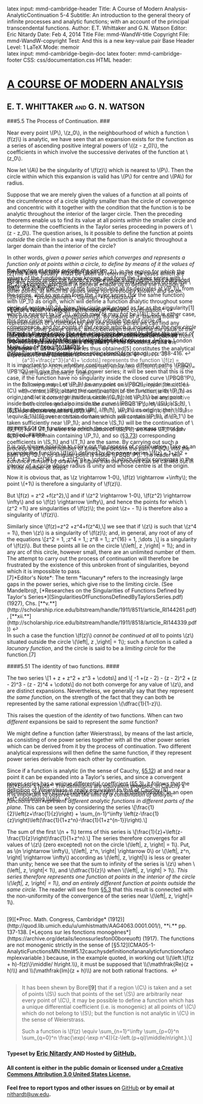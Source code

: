 latex input:	mmd-cambridge-header
Title:	A Course of Modern Analysis-AnalyticContinuation 5-4 
Subtitle:	An introduction to the general theory of
	infinite processes and analytic functions;
	with an account of the principal
	transcendental functions.
Author:	E.T. Whittaker and G.N. Watson
Editor:	Eric Nitardy
Date:	Feb 4, 2014
Title File:	mmd-WandW-title
Copyright File:	mmd-WandW-copyright
Test:	And this is a new key-value pair
Base Header Level:	1
LaTeX Mode:	memoir  
latex input:	mmd-cambridge-begin-doc 
latex footer:	mmd-cambridge-footer
CSS:	css/documentation.css
HTML header:	<script type="text/javascript"
	src="http://cdn.mathjax.org/mathjax/latest/MathJax.js?config=TeX-AMS_HTML-full"></script>
	<script type="text/javascript" src="js/showhide.js"></script>
	<script type="text/javascript" src="js/mathjaxend.js"></script>


<div id="header"><h1><a href="CMA00-FrontMN.html">A COURSE OF MODERN<span>&nbsp;</span>ANALYSIS</a></h1><h2>E. T. WHITTAKER <span style="font-size:65%;">AND</span> G.<span>&nbsp;</span>N.<span>&nbsp;</span>WATSON</h2></div>

<div markdown=1 id="content">
<div markdown=1 class="contenttext">

###5.5 The Process of Continuation. ###

Near every point \\(P\\), \\(z_0\\), in the neighbourhood of which a function \\(f(z)\\) is analytic, we have seen that an expansion exists for the function as a series of ascending positive integral powers of \\((z - z_0)\\), the coefficients in which involve the successive derivates of the function at \\(z_0\\). 

Now let \\(A\\) be the singularity of \\(f(z)\\) which is nearest to \\(P\\). Then the circle within which this expansion is valid has \\(P\\) for centre and \\(PA\\) for radius. 

Suppose that we are merely given the values of a function at all points of 
the circumference of a circle slightly smaller than the circle of convergence 
and concentric with it together with the condition that the function is to be 
analytic throughout the interior of the larger circle. Then the preceding 
theorems enable us to find its value at all points *within* the smaller circle 
and to determine the coefficients in the Taylor series proceeding in powers 
of \\(z - z_0\\). The question arises, Is it possible to define the function at points *outside* the circle in such a way that the function is analytic throughout 
a larger domain than the interior of the circle? 

In other words, *given a power series which converges and represents a 
function only at points within a circle, to define by means of it the values 
of the function at points outside the circle*. 

For this purpose choose any point \\(P_1\\) within the circle, not on the line 
\\(PA\\). We know the value of the function and all its derivates at \\(P_1\\), from the series, and so we can form the Taylor series (for the same function) 
with \\(P_1\\) as origin, which will define a function analytic throughout some 
circle of centre \\(P_1\\). Now this circle will extend as far as the singularity<a class="marginmark" onClick="toggleHide('mn:1,-8');">&#91;1&#93;</a> which is nearest to \\(P_1\\), which may or may not be \\(A\\); but in either case, this new circle will usually<a class="marginmark" onClick="toggleHide('mn:2,-5');">&#91;2&#93;</a> lie partly outside the old circle of convergence, and *for points in the region which is included in the new circle but not in the old circle, the new series may be used to define the values of the function, although the old series failed to do so.*

</div>



<div markdown=1 class="marginnotes" id="mn:1,-8" style="margin-top: -8em; margin-bottom: -8em;"><a class="marginmark">&#91;1&#93;</a>Of the function defined by the new series. <a onClick="hideIt('mn:1,-8')" title="hide margin note" class="reversefootnote">&#160;&#8617;</a>

</div>



<div markdown=1 class="contenttext">

</div>



<div markdown=1 class="marginnotes" id="mn:2,-5" style="margin-top: -5em; margin-bottom: -5em;"><a class="marginmark">&#91;2&#93;</a>The word 'usually' must be taken as referring to the cases which are likely to come under the reader's notice while studying the less advanced parts of the subject.<a onClick="hideIt('mn:2,-5')" title="hide margin note" class="reversefootnote">&#160;&#8617;</a>

</div>



<div markdown=1 class="contenttext">

Similarly we can take any other point \\(P_2\\), in the region for which the 
values of the function are now known, and form the Taylor series with \\(P_2\\) as origin, which will in general enable us to define the function at other points, at which its values were not previously known; and so on. 

</div>



<div markdown=1 class="marginnotes" id="mn:3,-1" style="margin-top: -1em; margin-bottom: -1em;"><a class="marginmark">&#91;3&#93;</a>French, *prolongement*; German, *Fortsetzung*.<br><br> *Editor's Note*: In modern terminology, *analytic continuation*.<a onClick="hideIt('mn:3,-1')" title="hide margin note" class="reversefootnote">&#160;&#8617;</a>

</div>



<div markdown=1 class="contenttext">

This process is called *continuation*<a class="marginmark" onClick="toggleHide('mn:3,-1');">&#91;3&#93;</a>. By means of it, starting from a representation of a function by any one power series we can find any number of other power series, which between them define the value of the function at all points of a domain, any point of which can be reached from \\(P\\) without passing through a singularity of the function;<a class="marginmark" onClick="toggleHide('mn:4,-6');">&#91;4&#93;</a> and the aggregate  of all the power series thus obtained<a class="marginmark" onClick="toggleHide('mn:5,+1');">&#91;5&#93;</a> constitutes the analytical expression of the function. 

</div>



<div markdown=1 class="marginnotes" id="mn:4,-6" style="margin-top: -6em; margin-bottom: -6em;"><a class="marginmark">&#91;4&#93;</a>*Editor's Note*: Any point of an open, path-connected set can be reached in this way. Whittaker and Watson refer to such a set as a *continuum* ([&#167;3.21](CMA03-1-ContinuousFnsMN.html#simplecurves.continua.)).<a onClick="hideIt('mn:4,-6')" title="hide margin note" class="reversefootnote">&#160;&#8617;</a>

</div>



<div markdown=1 class="contenttext">

</div>



<div markdown=1 class="marginnotes" id="mn:5,+1" style="margin-top: +1em; margin-bottom: +1em;"><a class="marginmark">&#91;5&#93;</a>Such an aggregate of power series has been obtained for various functions by M. J. M. Hill, by purely algebraical processes, [*Proc. London Math. Soc.* **xxxv.** (1903)](https://archive.org/details/proceedingslond04socigoog), pp. 388-416.<a onClick="hideIt('mn:5,+1')" title="hide margin note" class="reversefootnote">&#160;&#8617;</a>

</div>



<div markdown=1 class="contenttext">


It is important to know whether continuation by two different paths \\(PBQ\\), \\(PB'\!Q\\) will give the same final power series; it will be seen that this is the case, if the function have no singularity inside the closed curve \\(PBQB'\!P\\), in the following way: Let \\(P_1\\) be any point on \\(PBQ\\), inside the circle \\(C\\) with centre \\(P\\); obtain the continuation of the function 
with \\(P_1\\) as origin, and let it converge inside a circle \\(C_1\\); let \\(P_1'\\) be any point inside both circles and also inside the curve \\(PBQB'\!P\\); let \\(S\\), \\(S_1\\), \\(S_1'\\) be the power series with \\(P\\), \\(P_1\\), \\(P_1'\\) as origins; then \\(S_1 \equiv  S_1'\\)<a class="marginmark" onClick="toggleHide('mn:6,-13');">&#91;6&#93;</a> over a certain domain which will contain \\(P_1\\), if \\(P_1'\\) be taken sufficiently near \\(P_1\\); and hence \\(S_1\\) will be the continuation of \\(S_1'\\); for if \\(T_1\\) were the continuation of \\(S_1'\\), we have \\(T_1 \equiv  S_1\\) over a domain containing \\(P_1\\), and so ([&#167;3.73](CMA03-4-PowerSeriesMN.html#3.73powerserieswhichvanishidentically.)) corresponding coefficients in \\(S_1\\) and \\(T_1\\) are the same. By carrying out such a process a sufficient number of times, we deform the path \\(PBQ\\) into the path \\(PB'\!Q\\) if no singular point is inside \\(PBQB'\!P\\). The reader will convince himself by drawing a figure that the process can be carried out in a finite number of steps. 

</div>



<div markdown=1 class="marginnotes" id="mn:6,-13" style="margin-top: -13em; margin-bottom: -13em;"><a class="marginmark">&#91;6&#93;</a>Since each is equal to \\(S\\).<a onClick="hideIt('mn:6,-13')" title="hide margin note" class="reversefootnote">&#160;&#8617;</a>

</div>



<div markdown=1 class="contenttext">

>*Example*. The series 
\\[\frac{1}{a}+\frac{z}{a^2}+\frac{z^2}{a^3}+\frac{z^3}{a^4}+ \cdots\\]
represents the function
\\[f(z) = \frac{1}{a - z}\\]
only for points \\(z\\) within the circle \\(\left|\, z \,\right| = \left|\, a\vphantom{z} \,\right|\\).
> 
>But any number of other power series exist, of the type 
>\\[\frac{1}{a-b}+ \frac{z-b}{(a-b)^2}+\frac{(z-b)^2}{(a-b)^3}+\frac{(z-b)^3}{(a-b)^4} + \cdots ;\\]
if \\(\left. b\middle/ a\right.\\) is not real and positive these converge at points inside a circle which is partly 
inside and partly outside \\(\left|\, z \,\right| = \left|\, a\vphantom{z} \,\right|\\); these series represent this same function at points 
outside this circle. 

#####5.501 On functions to which the continuation-process cannot be applied. #####

It is not always possible to carry out the process of continuation. Take as an example the function \\(f(z)\\) defined by the power series 
\\[f(z) = 1+z^2 + z^4 + z^8 + z^{16} +...+ z^{2^n} + \cdots , \\]
which clearly converges in the interior of a circle whose radius is unity and whose centre is at the origin. 

Now it is obvious that, as \\(z \rightarrow 1-0\\), \\(f(z) \rightarrow +\infty\\); the point \\(+1\\) is therefore a singularity of \\(f(z)\\). 

But \\[f(z) = z^2 +f(z^2),\\]
and if \\(z^2 \rightarrow 1-0\\), \\(f(z^2) \rightarrow \infty\\) and so \\(f(z) \rightarrow \infty\\), and hence the points for which \\(z^2 =1\\) are 
singularities of \\(f(z)\\); the point \\(z= - 1\\) is therefore also a singularity of \\(f(z)\\). 

Similarly since \\[f(z)=z^2 +z^4+f(z^4),\\]
we see that if \\(z\\) is such that \\(z^4 = 1\\), then \\(z\\) is a singularity of \\(f(z)\\); and, in general, any root of any of the equations 
\\[z^2 = 1, \;z^4 = 1,\; z^8 = 1,\; z^{16} = 1, \;\dots ,\\] 
is a singularity of \\(f(z)\\). But these points all lie on the circle \\(\left|\, z \,\right| = 1\\); and in any arc of this circle, however small, there are an unlimited number of them. The attempt to carry out the process of continuation will therefore be frustrated by the existence of this 
unbroken front of singularities, beyond which it is impossible to pass. 

</div>



<div markdown=1 class="marginnotes" id="mn:7,-1" style="margin-top: -1em; margin-bottom: -1em;"><a class="marginmark">&#91;7&#93;</a>*Editor's Note*: The term *lacunary* refers to the increasingly large gaps in the power series, which give rise to the limiting circle. (See Mandelbrojt, [*Researches on the Singularities of Functions Defined by Taylor's Series*](SingularitiesOfFunctionsDefinedByTaylorsSeries.pdf) (1927), Chs. [**v.**](http://scholarship.rice.edu/bitstream/handle/1911/8511/article_RI144261.pdf), [**xii.**](http://scholarship.rice.edu/bitstream/handle/1911/8518/article_RI144339.pdf))<a onClick="hideIt('mn:7,-1')" title="hide margin note" class="reversefootnote">&#160;&#8617;</a>

</div>



<div markdown=1 class="contenttext">

In such a case the function \\(f(z)\\) *cannot be continued at all* to points \\(z\\) situated outside the circle \\(\left|\, z \,\right| = 1\\); such a function is called a *lacunary function*, and the circle is said to be a *limiting circle* for the function.<a class="marginmark" onClick="toggleHide('mn:7,-1');">&#91;7&#93;</a> 


####5.51 The identity of two functions. ####

The two series 
\\[1 + z + z^2 + z^3 + \cdots\\] 
and \\[ -1 +(z - 2) - (z - 2)^2 + (z - 2)^3 - (z - 2)^4 + \cdots\\] 
do not both converge for any value of \\(z\\), and are distinct expansions. 
Nevertheless, we generally say that they represent *the same function*, on the 
strength of the fact that they can both be represented by the same rational expression \\(\dfrac{1}{1-z}\\). 

This raises the question of the *identity* of two functions. When can two 
*different* expansions be said to represent the *same* function? 

We might define a function (after Weierstrass), by means of the last 
article, as consisting of one power series together with all the other power 
series which can be derived from it by the process of continuation. Two 
different analytical expressions will then define the same function, if they 
represent power series derivable from each other by continuation. 

Since if a function is analytic (in the sense of Cauchy, [&#167;5.12](CMA05-1-AnalyticFunctionsMN.html#5.12cauchysdefinitionofananalyticfunctionofacomplexvariable.)) at and near 
a point it can be expanded into a Taylor's series, and since a convergent 
power series has a unique differential coefficient ([&#167;5.3](CMA05-3-TaylorsTheoremMN.html#5.3analyticfunctionsrepresentedbyuniformlyconvergentseries.)), it follows that the 
definition of Weierstrass is really equivalent to that of Cauchy.<a class="marginmark" onClick="toggleHide('mn:8,-3');">&#91;8&#93;</a>

</div>



<div markdown=1 class="marginnotes" id="mn:8,-3" style="margin-top: -3em; margin-bottom: -3em;"><a class="marginmark">&#91;8&#93;</a>*Editor's Note*: The definitions are equivalent provided, in Cauchy's  definition, we call \\(f(z)\\) analytic at \\(a\\) if it is differentiable *in an open set* containing \\(a\\).  <a onClick="hideIt('mn:8,-3')" title="hide margin note" class="reversefootnote">&#160;&#8617;</a>

</div>



<div markdown=1 class="contenttext">

It is important to observe that *the limit of a combination of analytic 
functions can represent different analytic functions in different parts of the 
plane.* This can be seen by considering the series 
\\[\frac{1}{2}\left(z+\frac{1}{z}\right) + \sum_{n-1}^\infty \left(z-\frac{1}{z}\right)\left(\frac{1}{1+z^n}-\frac{1}{1+z^{n-1}}\right).\\]

The sum of the first \\(n + 1\\) terms of this series is 
\\[\frac{1}{z}+\left(z-\frac{1}{z}\right)\frac{1}{1+z^n}.\\]
The series therefore converges for all values of \\(z\\) (zero excepted) not on the 
circle \\(\left|\, z\, \right| = 1\\). Put, as \\(n \rightarrow \infty\\), \\(\left|\, z^n\, \right| \rightarrow 0\\) or \\(\left|\, z^n\, \right| \rightarrow \infty\\) according as \\(\left|\, z\, \right|\\) is less 
or greater than unity; hence we see that the sum to infinity of the series is 
\\(z\\) when \\(\left|\, z\, \right|< 1\\), and \\(\dfrac{1}{z}\\) when \\(\left|\, z\, \right| > 1\\). *This series therefore represents one function at points in the interior of the circle \\(\left|\, z\, \right| = 1\\), and an entirely different function at points outside the same circle.* The reader will see from [&#167;5.3](CMA05-3-TaylorsTheoremMN.html#5.3analyticfunctionsrepresentedbyuniformlyconvergentseries.) 
that this result is connected with the non-uniformity of the convergence of 
the series near \\(\left|\, z\, \right|= 1\\). 

</div>



<div markdown=1 class="marginnotes" id="mn:9,+2" style="margin-top: +2em; margin-bottom: +2em;"><a class="marginmark">&#91;9&#93;</a>[*Proc. Math. Congress, Cambridge* (1912)](http://quod.lib.umich.edu/u/umhistmath/AAG4063.0001.001/), **i.** pp. 137-138. [*Leçons sur les fonctions monog&egrave;nes*](https://archive.org/details/leonssurlesfon00boreuoft) (1917). The functions are not monogenic strictly in the sense of [&#167;5.12](CMA05-1-AnalyticFunctionsMN.html#5.12cauchysdefinitionofananalyticfunctionofacomplexvariable.) because, in the example quoted, in working out \\(\left.\{f(z + h)-f(z)\}\middle/ h\right.\\), it must be supposed that \\(\mathfrak{Re}(z + h)\\) and \\(\mathfrak{Im}(z + h)\\) are not both rational fractions. <a onClick="hideIt('mn:9,+2')" title="hide margin note" class="reversefootnote">&#160;&#8617;</a>

</div>



<div markdown=1 class="contenttext">

>It has been shewn by Borel<a class="marginmark" onClick="toggleHide('mn:9,+2');">&#91;9&#93;</a> that if a region \\(C\\) is taken and a set of points \\(S\\) such that points of the set \\(S\\) are arbitrarily near every point of \\(C\\), it may be possible to define 
a function which has a unique differential coefficient (i.e. is monogenic) at all points 
of \\(C\\) which do not belong to \\(S\\); but the function is not analytic in \\(C\\) in the sense of Weierstrass. 
>
>Such a function is 
\\[f(z) \equiv \sum_{n=1}^\infty \sum_{p=0}^n \sum_{q=0}^n \frac{\exp(-\exp n^4)}{z-\left.(p+qi)\middle/n\right.}.\\]


</div>
</div>



<div id="footer">
<h3><span style="font-size:85%;">Typeset by </span><a href="../index.html" target="_blank">Eric Nitardy </a> <span style="font-size:85%;">AND Hosted by </span><a href="https://github.com/"> GitHub.</a></h3>
<h4>All content is either in the public domain or licensed under <a href="http://creativecommons.org/licenses/by/3.0/us/">a Creative Commons Attribution 3.0 United States License.</a></h4>
<h4>Feel free to report typos and other issues on <span style="font-weight: 400;"><a href="https://github.com/CdLbB/cdlbb.github.com/tree/master/WandW">GitHub</a></span> or by email at <span style="font-weight: 400;"><a href="&#x6d;&#x61;&#x69;&#108;&#116;&#111;&#58;&#110;&#x69;&#x74;&#104;&#x61;&#114;&#100;&#x74;&#x40;&#x75;&#x77;&#46;&#101;&#x64;&#x75;">&#x6e;&#x69;&#116;&#x68;&#x61;&#114;&#100;&#x74;&#x40;&#117;&#119;&#x2e;&#101;&#x64;&#x75;</a></span>.</h4>
</div>

<div id="navcauchy" class="navigation" style="visibility:hidden;" >
<h2 id="contents">Contents</h2>
<ul>
<li class="part"><a onClick="hideIt('navcauchy');showIt('navfront');">FRONTMATTER</a>
  <ul>
    <li><a href="CMA00-FrontMN.html#contents">Table of Contents</a></li>
  </ul>
</li>
<li class="part"><a onClick="hideIt('navcauchy');showIt('navprocesses');">PROCESSES OF ANALYSIS</a>
  <ul>
    <li class="more"><a onClick="hideIt('navcauchy');showIt('navprocesses');"> more . . . </a></li>
    <li><a href="CMA04-1-IntegrationMN.html">The Theory of Riemann Integration</a></li>
    <li><a href="CMA05-1-AnalyticFunctionsMN.html#thefundamentalpropertiesofanalyticfunctions">The Properties of Analytic Functions</a>
      <ul>
        <li><a href="CMA05-1-AnalyticFunctionsMN.html#5.1apropertyoftheelementaryfunctions.">A Property of Elementary Functions</a>
        <li><a href="CMA05-2-CauchysTheoremMN.html#5.2cauchystheoremontheintegralofafunctionroundacontour.">Cauchy&#8217;s Theorem</a></li>
        <li><a href="CMA05-3-TaylorsTheoremMN.html#5.3analyticfunctionsrepresentedbyuniformlyconvergentseries.">Analytic Functions as Uniformly Convergent Series</a></li>
	<li><a href="CMA05-3-TaylorsTheoremMN.html#5.4taylorstheorem.">Taylor&#8217;s Theorem</a></li>
	<li class="current"><a href="#5.5theprocessofcontinuation.">Analytic Continuation</a>
	   <ul>
	       <li ><a href="#5.501onfunctionstowhichthecontinuation-processcannotbeapplied.">Functions that are not continuable</a>
              <li><a href="#5.51theidentityoftwofunctions.">The identity of two functions</a>
          </ul>
        </li>
	<li><a href="CMA05-5-LaurentsTheoremMN.html#5.6Laurentstheorem.">Laurent&#8217;s Theorem</a></li>
       <li><a href="CMA05-6-ManyValuedFunctionsMN.html#5.7many-valuedfunctions.">Many-valued Functions</a></li>
        <li><a href="CMA05-6-ManyValuedFunctionsMN.html#references.">References</a></li>
        <li><a href="CMA05-6-ManyValuedFunctionsMN.html#miscellaneousexamples.">Miscellaneous Examples</a></li>
      </ul>
    </li>
    <li><a href="CMA06-1-ResiduesMN.html">The Theory of Residues</a></li>
    <li class="more"><a onClick="hideIt('navcauchy');showIt('navprocesses');"> more . . . </a></li>
  </ul>
</li>
<li class="part"><a onClick="hideIt('navcauchy');showIt('navtranscendental');">THE TRANSCENDENTAL FUNCTIONS</a></li>
<li class="part"><a onClick="hideIt('navcauchy');showIt('navback');">BACKMATTER</a> 
  <ul >
    <li ><a href="CMA24-Appendix-I-LogrithmAndExponentialMN.html">Appendix</a></li>
  </ul>
</li>
</ul>
</div>


<div id="navfront" class="navigation" style="visibility:hidden;" >
<h2 id="contents">Contents</h2>
<ul>
<li class="part"><a>FRONTMATTER</a>
  <ul>
    <li><a href="CMA00-FrontMN.html#acourseof">Title Page</a></li>
    <li><a href="CMA00-FrontMN.html#cambridgeuniversitypress">Copyright</a></li>
    <li><a href="CMA00-FrontMN.html#preface">Preface</a></li>
    <li><a href="CMA00-FrontMN.html#editorsnote">Editor&#8217;s Note</a></li>
    <li class="toc"><a href="CMA00-FrontMN.html#contents">Table of Contents</a></li>
  </ul>
</li>
<li class="part"><a onClick="hideIt('navfront');showIt('navprocesses');">PROCESSES OF ANALYSIS</a>  
<ul>
    <li class="more current"><a onClick="showIt('navcauchy');hideIt('navfront');"> you are here . . . </a></li>
  </ul>
</li>
<li class="part"><a onClick="hideIt('navfront');showIt('navtranscendental');">THE TRANSCENDENTAL FUNCTIONS</a></li>
<li class="part"><a onClick="hideIt('navfront');showIt('navback');">BACKMATTER</a></li>
</ul>
</div>


<div id="navprocesses" class="navigation" style="visibility:hidden;" >
<h2 id="contents">Contents</h2>
<ul>
<li class="part"><a onClick="showIt('navfront');hideIt('navprocesses');">FRONTMATTER</a></li>
<li class="part"><a>PROCESSES OF ANALYSIS</a>
  <ul >
    <li><a href="CMA01-ComplexMN.html">Complex Numbers</a></li>
    <li><a href="CMA02-1-LimitsMN.html">The Theory of Convergence</a></li>
     <li><a href="CMA03-1-ContinuousFnsMN.html">Continuity and Uniform Convergence</a></li>
     <li><a href="CMA04-1-IntegrationMN.html">The Theory of Riemann Integration</a></li>
     <li><a href="CMA05-1-AnalyticFunctionsMN.html">The Properties of Analytic Functions</a></li>
     <li class="more current"><a onClick="showIt('navcauchy');hideIt('navprocesses');"> you are here . . . </a></li>
     <li><a href="CMA06-1-ResiduesMN.html">The Theory of Residues</a></li>
     <li><a href="CMA07-1-ExpansionOfFunctionsMN.html">Expanding Functions in Infinite Series</a></li>
     <li class="notdone"><a href="whereOwhere.html">Asymptotic Expansions and Summability</a></li>
     <li class="notdone"><a href="whereOwhere.html">Fourier Series &amp; Trigonometrical Series</a></li>
     <li class="notdone"><a href="whereOwhere.html">Linear Differential Equations</a></li>
     <li class="notdone"><a href="whereOwhere.html">Integral Equations</a></li>
  </ul>
</li>
<li class="part"><a onClick="hideIt('navprocesses');showIt('navtranscendental');">THE TRANSCENDENTAL FUNCTIONS</a></li>
<li class="part"><a onClick="hideIt('navprocesses');showIt('navback');">BACKMATTER</a></li>
</ul>
</div>


<div id="navtranscendental" class="navigation" style="visibility:hidden;" >
<h2 id="contents">Contents</h2>
<ul>
<li class="part"><a onClick="showIt('navfront');hideIt('navtranscendental');">FRONTMATTER</a></li>
<li class="part"><a onClick="showIt('navprocesses');hideIt('navtranscendental');">PROCESSES OF ANALYSIS</a> 
<ul>
    <li class="more current"><a onClick="showIt('navcauchy');hideIt('navtranscendental');"> you are here . . . </a></li>
  </ul>
</li>
<li class="part"><a>THE TRANSCENDENTAL FUNCTIONS</a>
  <ul>
    <li class="notdone"><a href="whereOwhere.html">The Gamma Function</a></li>
    <li class="notdone"><a href="whereOwhere.html">The Zeta Function</a></li>
    <li class="notdone"><a href="whereOwhere.html">The Hypergeometric Function</a></li>
    <li class="notdone"><a href="whereOwhere.html">Legendre Functions</a></li>
    <li class="notdone"><a href="whereOwhere.html">The Confluent Hypergeometric Function</a></li>
    <li class="notdone"><a href="whereOwhere.html">Bessel Functions</a></li>
    <li class="notdone"><a href="whereOwhere.html">The Equations of Mathematical Physics</a></li>
    <li class="notdone"><a href="whereOwhere.html">Mathieu Functions</a></li>
    <li class="notdone"><a href="whereOwhere.html">Elliptic &amp; Weierstrassian Functions</a></li>
    <li class="notdone"><a href="whereOwhere.html">The Theta Functions</a></li>
    <li class="notdone"><a href="whereOwhere.html">The Jacobian Elliptic Functions</a></li>
    <li class="notdone"><a href="whereOwhere.html">Ellipsoidal Harmonics &amp; Lam&eacute;&#8217;s Equation</a></li> 
  </ul>
  </li>
<li class="part"><a onClick="hideIt('navtranscendental');showIt('navback');">BACKMATTER</a></li>
</ul>
</div>


<div id="navback" class="navigation" style="visibility:hidden;" >
<h2 id="contents">Contents</h2>
<ul>
<li class="part"><a onClick="showIt('navfront');hideIt('navback');">FRONTMATTER</a></li>
<li class="part"><a onClick="showIt('navprocesses');hideIt('navback');">PROCESSES OF ANALYSIS</a>  
<ul>
    <li class="more current"><a onClick="showIt('navcauchy');hideIt('navback');"> you are here . . . </a></li>
  </ul>
</li>
<li class="part"><a onClick="showIt('navtranscendental');hideIt('navback');">THE TRANSCENDENTAL FUNCTIONS</a></li>
<li class="part"><a>BACKMATTER</a>
  <ul >
    <li ><a href="CMA24-Appendix-I-LogrithmAndExponentialMN.html">Appendix</a></li>
    <li ><a href="whereOwhere.html">Authors Quoted</a></li>
  </ul>
</li>
</ul>
</div>



<div id="navfixedleft" class="fixedBleft">
<p><a href="CMA05-3-TaylorsTheoremMN.html">&#x25C0;</a></p>
</div>

<div id="navfixedrightempty" class="fixedBright" style="visibility: visible;">
<p><a onClick="showIt('navcauchy');hideIt('navfront');hideIt('navprocesses');hideIt('navtranscendental');hideIt('navback');showIt('navfixedrightlist');hideIt('navfixedrightempty');" style="float: left;">&#x25A4;</a> <a href="CMA05-5-LaurentsTheoremMN.html" style="float: right;">&#x25B6;</a></p>
</div>

<div  id="navfixedrightlist" class="fixedBright" style="visibility: hidden;">
<p><a onClick="hideIt('navcauchy');hideIt('navfront');hideIt('navprocesses');hideIt('navtranscendental');hideIt('navback');hideIt('navfixedrightlist');showIt('navfixedrightempty');" style="float: left;">&#x25A2;</a> <a href="CMA05-5-LaurentsTheoremMN.html" style="float: right;">&#x25B6;	</a></p>
</div>

